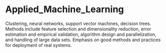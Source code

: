 # Applied_Machine_Learning
Clustering, neural networks, support vector machines, decision trees. Methods include feature selection and dimensionality reduction, error estimation and empirical validation, algorithm design and parallelization, and handling of large data sets. Emphasis on good methods and practices for deployment of real systems.
